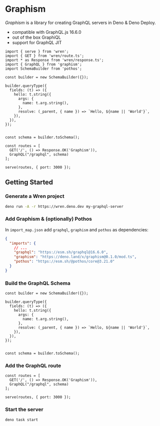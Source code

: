 # Graphism 

*Graphism* is a library for creating GraphQL servers in Deno & Deno Deploy.

- compatible with GraphQL.js 16.6.0
- out of the box GraphiQL
- support for GraphQL JIT

```tsx
import { serve } from 'wren';
import { GET } from 'wren/route.ts';
import * as Response from 'wren/response.ts';
import { GraphQL } from 'graphism';
import SchemaBuilder from 'pothos';

const builder = new SchemaBuilder({});

builder.queryType({
  fields: (t) => ({
    hello: t.string({
      args: {
        name: t.arg.string(),
      },
      resolve: (_parent, { name }) => `Hello, ${name || 'World'}`,
    }),
  }),
});


const schema = builder.toSchema();

const routes = [
  GET('/', () => Response.OK('Graphism')),
  GraphQL("/graphql", schema)
];

serve(routes, { port: 3000 });
```


## Getting Started

### Generate a Wren project

```sh
deno run -A -r https://wren.deno.dev my-graphql-server
```

### Add Graphism & (optionally) Pothos

In `import_map.json` add `graphql`, `graphism` and `pothos` as dependencies:

```json
{
  "imports": {
    // ...
    "graphql": "https://esm.sh/graphql@16.6.0",
    "graphism": "https://deno.land/x/graphism@0.1.0/mod.ts",
    "pothos": "https://esm.sh/@pothos/core@3.21.0"
  }
}
```

### Build the GraphQL Schema

```tsx
const builder = new SchemaBuilder({});

builder.queryType({
  fields: (t) => ({
    hello: t.string({
      args: {
        name: t.arg.string(),
      },
      resolve: (_parent, { name }) => `Hello, ${name || 'World'}`,
    }),
  }),
});


const schema = builder.toSchema();
```

### Add the GraphQL route

```tsx
const routes = [
  GET('/', () => Response.OK('Graphism')),
  GraphQL("/graphql", schema)
];

serve(routes, { port: 3000 });
```

### Start the server

```
deno task start
```